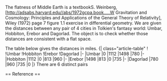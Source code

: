 The flatness of Middle Earth is a textbook<ref>S. Weinberg, [http://adsabs.harvard.edu//abs/1972gcpa.book.....W Gravitation and Cosmology: Principles and Applications of the General Theory of Relativity], Wiley (1972) page 7 figure 1.1</ref> exercise in differential geometry. We are given the distances between any pair of 4 cities in Tolkien's fantasy world: Umbar, Hobbiton, Erebor and Dagorlad. The object is to check whether those distances are consistent with a flat space.

The table below gives the distances in miles.
{| class="article-table"
!
!Umbar
!Hobbiton
!Erebor
!Dagorlad
|-
|Umbar
|0
|1112
|1498
|780
|-
|Hobbiton
|1112
|0
|813
|960
|-
|Erebor
|1498
|813
|0
|735
|-
|Dagorlad
|780
|960
|735
|0
|}
There are 6 distinct pairs

== Reference ==
<references />